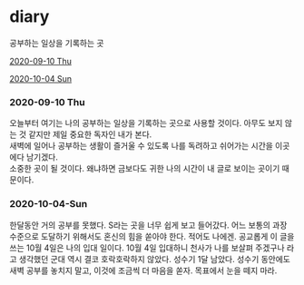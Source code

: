 # diary
공부하는 일상을 기록하는 곳


[2020-09-10 Thu](#2020-09-10-thu) <p>
[2020-10-04 Sun](#2020-10-04-Sun)

### 2020-09-10 Thu


오늘부터 여기는 나의 공부하는 일상을 기록하는 곳으로 사용할 것이다. 아무도 보지 않는 것 같지만 제일 중요한 독자인 내가 본다.    
새벽에 일어나 공부하는 생활이 즐거울 수 있도록 나를 독려하고 쉬어가는 시간을 이곳에다 남기겠다.     
소중한 곳이 될 것이다. 왜냐하면 금보다도 귀한 나의 시간이 내 글로 보이는 곳이기 때문이다.  


### 2020-10-04-Sun
한달동안 거의 공부를 못했다. S라는 곳을 너무 쉽게 보고 들어갔다. 어느 보통의 과장 수준으로 도달하기 위해서도 혼신의 힘을 쏟아야 한다. 적어도 나에겐.
공교롭게 이 글을 쓰는 10월 4일은 나의 입대 일이다. 10월 4일 입대하니 천사가 나를 보살펴 주겠구나 라고 생각했던 군대 역시 결코 호락호락하지 않았다.
성수기 1달 남았다. 성수기 동안에도 새벽 공부를 놓치지 말고, 이것에 조금씩 더 마음을 쏟자. 목표에서 눈을 떼지 마라.
